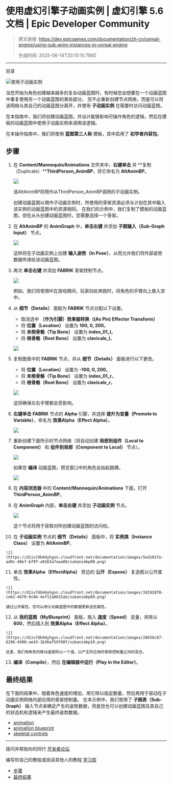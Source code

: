 # 使用虚幻引擎子动画实例 | 虚幻引擎 5.6 文档 | Epic Developer Community

> 原文链接: https://dev.epicgames.com/documentation/zh-cn/unreal-engine/using-sub-anim-instances-in-unreal-engine
> 
> 生成时间: 2025-06-14T20:10:10.789Z

---

目录

![使用子动画实例](https://dev.epicgames.com/community/api/documentation/image/e11991e7-885b-405c-abbc-dbea023ce6ed?resizing_type=fill&width=1920&height=335)

当您开始为角色创建越来越多的复杂动画蓝图时，有时候您会想要在一个动画蓝图中重复使用另一个动画蓝图的某些部分。 您不必重新创建节点网络，而是可以将该网络与其自己的动画蓝图分离开，并使用 **子动画实例** 在需要时访问动画蓝图。

在本指南中，我们将创建动画蓝图，并设计能够影响可操作角色的逻辑，然后在模板的动画蓝图中使用子动画实例来调用该逻辑。

在本操作指南中，我们将使用 **蓝图第三人称** 模板，其中启用了 **初学者内容包**。

## 步骤

1.  在 **Content/Mannequin/Animations** 文件夹中，**右键单击** 并 **复制（Duplicate）****ThirdPerson\_AnimBP**，将它命名为 **AltAnimBP**。
    
    ![](https://d1iv7db44yhgxn.cloudfront.net/documentation/images/652dcbb3-8ec8-47e9-a18a-e2ba3f0ffa5e/subanimbp01.png)
    
    该AltAnimBP将用作从ThirdPerson\_AnimBP调用的子动画实例。
    
    创建动画蓝图以用作子动画实例时，所使用的骨架资源必须与计划在其中融入该实例的动画蓝图中的资源相同。 在我们的示例中，我们复制了模板的动画蓝图，但在从头创建动画蓝图时，您需要选择一个骨架。
    
2.  在 **AltAnimBP** 的 **AnimGraph** 中，**单击右键** 并添加 **子图输入（Sub-Graph Input）** 节点。
    
    ![](https://d1iv7db44yhgxn.cloudfront.net/documentation/images/405e19f1-1c90-4f29-aade-8885d728f0e9/subanimbp02.png)
    
    这样将在子动画实例上创建 **输入姿势（In Pose）**，从而允许我们将外部姿势数据传递给该动画蓝图。
    
3.  再次 **单击右键** 并添加 **FABRIK** 骨架控制节点。
    
    ![](https://d1iv7db44yhgxn.cloudfront.net/documentation/images/fd4954b7-ba3a-4f8d-9b3a-23587852079b/subanimbp03.png)
    
    例如，我们将使用IK在游戏期间，玩家四处奔跑时，将角色的手臂向上推入空中。
    
4.  从 **细节（Details）** 面板为 **FABRIK** 节点分配以下设置。
    
    -   取消选中 **（作为引脚）效果器转换（(As Pin) Effector Transform）**
    -   将 **位置（Location）** 设置为 **100, 0, 200**。
    -   将 **末梢骨骼（Tip Bone）** 设置为 **index\_01\_l**。
    -   将 **根骨骼（Root Bone）** 设置为 **clavicale\_l**。
    
    ![](https://d1iv7db44yhgxn.cloudfront.net/documentation/images/b03c47cc-8855-4c52-a502-945a03acdc3e/subanimbp04.png)
5.  复制图表中的 **FABRIK** 节点，并从 **细节（Details）** 面板进行以下更改。
    
    -   将 **位置（Location）** 设置为 **\-100, 0, 200**。
    -   将 **末梢骨骼（Tip Bone）** 设置为 **index\_01\_r**。
    -   将 **根骨骼（Root Bone）** 设置为 **clavicale\_r**。
    
    ![](https://d1iv7db44yhgxn.cloudfront.net/documentation/images/bf8ae00f-d231-47b2-8ed6-11fbfb880b20/subanimbp05.png)
    
    这将确保左右手臂都会受影响。
    
6.  **右键单击** **FABRIK** 节点的 **Alpha** 引脚，并选择 **提升为变量（Promote to Variable）**，命名为 **效果Alpha（Effect Alpha）**。
    
    ![](https://d1iv7db44yhgxn.cloudfront.net/documentation/images/115903fc-3d98-4af3-9ec6-cbd12b0d1fe3/subanimbp05b.png)
7.  重新创建下面所示的节点网络（将自动创建 **局部到组件（Local to Component）** 和 **组件到局部（Component to Local）** 节点）。
    
    ![](https://d1iv7db44yhgxn.cloudfront.net/documentation/images/a6bdab08-f8dd-4d20-8c88-b6ff4f3d0326/subanimbp06.png)
    
    如果您 **编译** 动画蓝图，预览窗口中的角色会抬起胳膊。
    
    ![](https://d1iv7db44yhgxn.cloudfront.net/documentation/images/4d48947c-7bc2-491e-8337-65772148a2e0/compliedblueprint.png)
8.  在 **内容浏览器** 中的 **Content/Mannequin/Animations** 下面，打开 **ThirdPerson\_AnimBP**。
    
9.  在 **AnimGraph** 内部，**单击右键** 并添加 **子动画实例** 节点。
    
    ![](https://d1iv7db44yhgxn.cloudfront.net/documentation/images/5cb565ce-d502-4ece-84e5-f7bf8a763a0c/subanimbp07.png)
    
    这个节点将用于获取对所创建动画蓝图的访问权。
    
10.  在 **子动画实例** 节点的 **细节（Details）** 面板中，将 **实例类（Instance Class）** 设置为 **AltAnimBP**。
    
    ![](https://d1iv7db44yhgxn.cloudfront.net/documentation/images/5ed101fe-ad0c-48ef-b797-a9163a7aaa88/subanimbp08.png)
11.  单击 **效果Alpha（EffectAlpha）** 旁边的 **公开（Expose）** 复选框以公开属性。
    
    ![](https://d1iv7db44yhgxn.cloudfront.net/documentation/images/3d1928f8-ce62-4b70-9c84-4ef12a0615ab/subanimbp09.png)
    
    通过公开属性，您可以用父动画蓝图中的数据更新这些属性。
    
12.  从 **我的蓝图（MyBlueprint）** 面板，拖入 **速度（Speed）** 变量，并除以 **600**，然后插入到 **效果Alpha（Effect Alpha）**。
    
    ![](https://d1iv7db44yhgxn.cloudfront.net/documentation/images/2865bc87-6296-4500-ae43-1b36af59f08f/subanimbp10.png)
    
    这里，我们用角色的移动速度除以一个值，以产生所应用的骨架控制量之间的混合。
    
13.  **编译（Compile）**，然后 **在编辑器中运行（Play in the Editor）**。
    

## 最终结果

在下面的结果中，随着角色速度的增加，用它除以指定数量，然后再用于驱动在子动画实例网络内部应用的骨架控制量。 在本示例中，我们使用了 **子图表（Sub-Graph）** 输入节点来确定产生的姿势数据，但是您也可以创建动画蓝图及其自己的状态机和逻辑来产生最终姿势数据。

-   [animation](https://dev.epicgames.com/community/search?query=animation)
-   [animation blueprint](https://dev.epicgames.com/community/search?query=animation%20blueprint)
-   [skeletal controls](https://dev.epicgames.com/community/search?query=skeletal%20controls)

* * *

提问并帮助你的同行 [开发者论坛](https://forums.unrealengine.com/categories?tag=unreal-engine)

编写你自己的教程或阅读其他人的教程 [学习库](https://dev.epicgames.com/community/unreal-engine/learning)

-   [步骤](/documentation/zh-cn/unreal-engine/using-sub-anim-instances-in-unreal-engine#%E6%AD%A5%E9%AA%A4)
-   [最终结果](/documentation/zh-cn/unreal-engine/using-sub-anim-instances-in-unreal-engine#%E6%9C%80%E7%BB%88%E7%BB%93%E6%9E%9C)